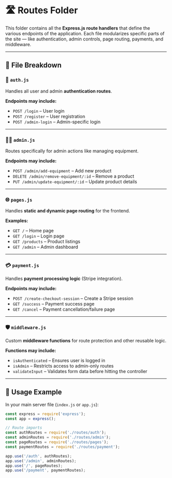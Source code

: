 # 🛣️ Routes Folder

This folder contains all the **Express.js route handlers** that define the various endpoints of the application. Each file modularizes specific parts of the site — like authentication, admin controls, page routing, payments, and middleware.

---

## 📄 File Breakdown

### 🔐 `auth.js`
Handles all user and admin **authentication routes**.

**Endpoints may include:**
- `POST /login` – User login
- `POST /register` – User registration
- `POST /admin-login` – Admin-specific login

---

### 🧑‍💼 `admin.js`
Routes specifically for admin actions like managing equipment.

**Endpoints may include:**
- `POST /admin/add-equipment` – Add new product
- `DELETE /admin/remove-equipment/:id` – Remove a product
- `PUT /admin/update-equipment/:id` – Update product details

---

### 🌐 `pages.js`
Handles **static and dynamic page routing** for the frontend.

**Examples:**
- `GET /` – Home page
- `GET /login` – Login page
- `GET /products` – Product listings
- `GET /admin` – Admin dashboard

---

### 💳 `payment.js`
Handles **payment processing logic** (Stripe integration).

**Endpoints may include:**
- `POST /create-checkout-session` – Create a Stripe session
- `GET /success` – Payment success page
- `GET /cancel` – Payment cancellation/failure page

---

### 🛡️ `middleware.js`
Custom **middleware functions** for route protection and other reusable logic.

**Functions may include:**
- `isAuthenticated` – Ensures user is logged in
- `isAdmin` – Restricts access to admin-only routes
- `validateInput` – Validates form data before hitting the controller

---

## 📌 Usage Example

In your main server file (`index.js` or `app.js`):

```js
const express = require('express');
const app = express();

// Route imports
const authRoutes = require('./routes/auth');
const adminRoutes = require('./routes/admin');
const pageRoutes = require('./routes/pages');
const paymentRoutes = require('./routes/payment');

app.use('/auth', authRoutes);
app.use('/admin', adminRoutes);
app.use('/', pageRoutes);
app.use('/payment', paymentRoutes);
